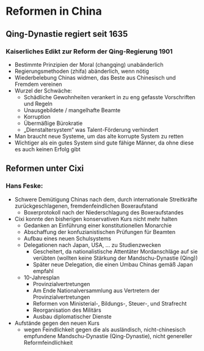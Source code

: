 # Reformen in China

## Qing-Dynastie regiert seit 1635

### Kaiserliches Edikt zur Reform der Qing-Regierung 1901

- Bestimmte Prinzipien der Moral (changqing) unabänderlich
- Regierungsmethoden (zhifa) abänderlich, wenn nötig
- Wiederbelebung Chinas widmen, das Beste aus Chinesisch und Fremdem vereinen
- Wurzel der Schwäche:
  - Schädliche Gewohnheiten verankert in zu eng gefasste Vorschriften und Regeln
  - Unausgebildete / mangelhafte Beamte
  - Korruption
  - Übermäßige Bürokratie
  - „Dienstaltersystem“ was Talent-Förderung verhindert
- Man braucht neue Systeme, um das alte korrupte System zu retten
- Wichtiger als ein gutes System sind gute fähige Männer, da ohne diese es auch keinen Erfolg gibt

## Reformen unter Cixi

### Hans Feske:

- Schwere Demütigung Chinas nach dem, durch internationale Streitkräfte zurückgeschlagenen, fremdenfeindlichen Boxeraufstand
  - Boxerprotokoll nach der Niederschlagung des Boxeraufstandes
- Cixi konnte den bisherigen konservativen Kurs nicht mehr halten
  - Gedanken an Einführung einer konstitutionellen Monarchie
  - Abschaffung der konfuzianistischen Prüfungen für Beamten
  - Aufbau eines neuen Schulsystems
  - Delegationen nach Japan, USA, … zu Studienzwecken
    - Gescheitert, da nationalistische Attentäter Mordanschläge auf sie verübten (wollten keine Stärkung der Mandschu-Dynastie (Qing))
    - Später neue Delegation, die einen Umbau Chinas gemäß Japan empfahl
  - 10-Jahresplan
    - Provinzialvertretungen
    - Am Ende Nationalversammlung aus Vertretern der Provinzialvertretungen
    - Reformen von Ministerial-, Bildungs-, Steuer-, und Strafrecht
    - Reorganisation des Militärs
    - Ausbau diplomatischer Dienste
- Aufstände gegen den neuen Kurs
  - wegen Feindlichkeit gegen die als ausländisch, nicht-chinesisch empfundene Mandschu-Dynastie (Qing-Dynastie), nicht genereller Reformfeindlichkeit
